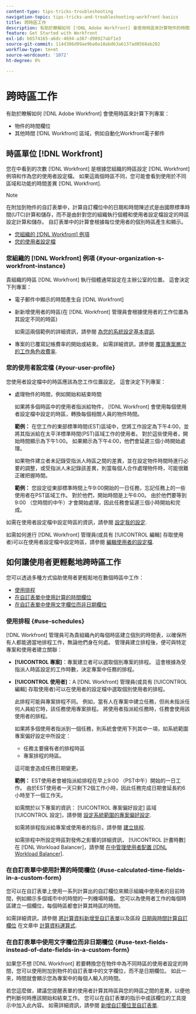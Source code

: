 ```yaml
---
content-type: tips-tricks-troubleshooting
navigation-topic: tips-tricks-and-troubleshooting-workfront-basics
title: 跨時區工作
description: 有助於瞭解如何 [!DNL Adobe Workfront] 會使用時區來計算物件的時間欄位，以及其他區域（例如電子郵件）的時間。
feature: Get Started with Workfront
exl-id: b6574165-a6dc-4694-a367-d98927abf1e3
source-git-commit: 114d306d99ae9ba0a18abd63a6137ad0568ab202
workflow-type: tm+mt
source-wordcount: '1072'
ht-degree: 0%

---
```


# 跨時區工作

有助於瞭解如何 [!DNL Adobe Workfront] 會使用時區來計算下列專案：

* 物件的時間欄位
* 其他時間 [!DNL Workfront] 區域，例如自動化Workfront電子郵件

## 時區單位 [!DNL Workfront]

您在中看到的次數 [!DNL Workfront] 是根據您組織的時區設定 [!DNL Workfront] 例項和作為您的使用者設定檔。 如果這兩個時區不同，您可能會看到使用於不同區域和功能的時間差異 [!DNL Workfront].

>[!NOTE]
>
>在附加到物件的自訂表單中，計算自訂欄位中的日期和時間陳述式是由國際標準時間(UTC)計算和儲存，而不是由針對您的組織執行個體和使用者設定檔設定的時區設定計算和儲存。 自訂表單中的計算會根據每位使用者的個別時區產生和顯示。

* [您組織的 [!DNL Workfront] 例項](#your-organization-s-workfront-instance)
* [您的使用者設定檔](#your-user-profile)

### 您組織的 [!DNL Workfront] 例項 {#your-organization-s-workfront-instance}

貴組織的時區 [!DNL Workfront] 執行個體通常設定在主辦公室的位置。 這會決定下列專案：

* 電子郵件中顯示的時間產生自 [!DNL Workfront]
* 新新增使用者的時區(在 [!DNL Workfront] 管理員會根據使用者的工作位置為其設定不同的時區)

   如需這兩個範例的詳細資訊，請參閱 [為您的系統設定基本資訊](../../administration-and-setup/get-started-wf-administration/configure-basic-info.md).

* 專案的已覆寫記帳費率的開始或結束。 如需詳細資訊，請參閱 [覆寫專案層次的工作角色收費率](../../manage-work/projects/project-finances/override-job-role-billing-rates-at-the-project-level.md).

### 您的使用者設定檔 {#your-user-profile}

您使用者設定檔中的時區應該為您工作位置設定。 這會決定下列專案：

<!--
* The time shown in your outgoing [!DNL Workfront] email messages
[NOTE FROM LISA: Saeid that dates/times shown in emails are more complicated than how it is described in the article so we decided to comment out this line.]
-->
* 處理物件的時間，例如開始和結束時間

   如果將多個時區中的使用者指派給物件， [!DNL Workfront] 會使用每個使用者設定檔中設定的時區，轉換每個相關人員的物件時間。

   **範例：** 在您工作的東部標準時間(EST)區域中，您將工作設定為下午4:00，並將其指派給在太平洋標準時間(PST)區域工作的使用者。 對於這些使用者，開始時間顯示為下午1:00。 如果顯示為下午4:00，他們會延遲三個小時開始處理。

   如果物件建立者未記錄受指派人時區之間的差異，並在設定物件時間時進行必要的調整，或受指派人未記錄該差異，則當每個人合作處理物件時，可能很難正確把握時間。

   **範例：** 您設定從東部標準時間上午9:00開始的一日任務，忘記任務上的一些使用者在PST區域工作。 對於他們，開始時間是上午6:00。 由於他們要等到9:00 （您時間的中午）才會開始處理，因此任務會延遲三個小時開始和完成。

如需在使用者設定檔中設定時區的資訊，請參閱 [設定我的設定](../../workfront-basics/manage-your-account-and-profile/configuring-your-user-profile/configure-my-settings.md).

如需如何進行 [!DNL Workfront] 管理員(或具有 [!UICONTROL 編輯] 存取使用者)可以在使用者設定檔中設定時區，請參閱 [編輯使用者的設定檔](../../administration-and-setup/add-users/create-and-manage-users/edit-a-users-profile.md).

## 如何讓使用者更輕鬆地跨時區工作

您可以透過多種方式協助使用者更輕鬆地在數個時區中工作：

* [使用排程](#use-schedules)
* [在自訂表單中使用計算的時間欄位](#use-calculated-time-fields-in-a-custom-form)
* [在自訂表單中使用文字欄位而非日期欄位](#use-text-fields-instead-of-date-fields-in-a-custom-form)

### 使用排程 {#use-schedules}

[!DNL Workfront] 管理員可為貴組織內的每個時區建立個別的時間表，以確保所有人都能適當地排程工作，無論他們身在何處。 管理員建立排程後，便可與特定專案和使用者建立關聯：

* **[!UICONTROL 專案]**：專案建立者可以選取個別專案的排程。 這會根據為受指派人時區設定的工作時數，決定專案中任務的排程。
* **[!UICONTROL 使用者]**：A [!DNL Workfront] 管理員(或具有 [!UICONTROL 編輯] 存取使用者)可以在使用者的設定檔中選取個別使用者的排程。

   此排程可能與專案排程不同。 例如，當有人在專案中建立任務，但尚未指派任何人員給它時，該任務使用專案排程。 將使用者指派給任務時，任務會使用該使用者的排程。

   如果將多個使用者指派到一個任務，則系統會使用下列其中一項，如系統範圍專案偏好設定中所設定：

   * 任務主要擁有者的排程時區
   * 專案排程的時區。

   這可能會造成任務日期變更。

   **範例：** EST使用者會被指派給排程在早上9:00 （PST中午）開始的一日工作。 由於EST使用者一天只剩下2個工作小時，因此任務完成日期會延長約6小時至下一個工作天。

   如需關於以下專案的資訊： [!UICONTROL 專案偏好設定] 區域 [!UICONTROL 設定]，請參閱 [設定系統範圍的專案偏好設定](../../administration-and-setup/set-up-workfront/configure-system-defaults/set-project-preferences.md).

   如需將排程指派給專案或使用者的指示，請參閱 [建立排程](../../administration-and-setup/set-up-workfront/configure-timesheets-schedules/create-schedules.md).

   如需排程中所設定時區對發佈之影響的詳細資訊， [!UICONTROL 計畫時數] 在 [!DNL Workload Balancer]，請參閱 [在中管理使用者配置 [!DNL Workload Balancer]](../../resource-mgmt/workload-balancer/manage-user-allocations-workload-balancer.md).


### 在自訂表單中使用計算的時間欄位 {#use-calculated-time-fields-in-a-custom-form}

您可以在自訂表單上使用一系列計算出的自訂欄位來顯示組織中使用者的目前時間，例如顯示多個城市中的時間的一列機場時鐘。 您可以為使用者工作的每個時區建立一個欄位，每個時區都會計算其時區的時間。

如需詳細資訊，請參閱 [將計算資料新增至自訂表單](../../administration-and-setup/customize-workfront/create-manage-custom-forms/add-calculated-data-to-custom-form.md)以及區段 [日期與時間計算自訂欄位](../../reports-and-dashboards/reports/calc-cstm-data-reports/calculated-data-expressions.md#date) 在文章中 [計算資料運算式](../../reports-and-dashboards/reports/calc-cstm-data-reports/calculated-data-expressions.md).

### 在自訂表單中使用文字欄位而非日期欄位 {#use-text-fields-instead-of-date-fields-in-a-custom-form}

如果您不想 [!DNL Workfront] 若要轉換您在物件中為不同時區的使用者設定的時間，您可以使用附加到物件的自訂表單中的文字欄位，而不是日期欄位。 如此一來，時間就會顯示您為專案中的每個人輸入的時間。

若您這麼做，建議您提醒表單的使用者計算其時區與您的時區之間的差異，以便他們判斷何時應該開始和結束工作。 您可以在自訂表單的指示中或該欄位的工具提示中加入此內容。 如需詳細資訊，請參閱 [新增自訂欄位至自訂表單](../../administration-and-setup/customize-workfront/create-manage-custom-forms/add-a-custom-field-to-a-custom-form.md).
